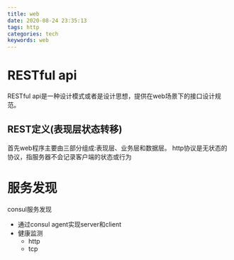 ```yaml
---
title: web
date: 2020-08-24 23:35:13
tags: http
categories: tech
keywords: web
---
```


# RESTful api
RESTful api是一种设计模式或者是设计思想，提供在web场景下的接口设计规范。
## REST定义(表现层状态转移)
首先web程序主要由三部分组成:表现层、业务层和数据层。
http协议是无状态的协议，指服务器不会记录客户端的状态或行为

# 服务发现
consul服务发现
- 通过consul agent实现server和client
- 健康监测
  - http
  - tcp
